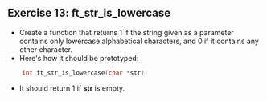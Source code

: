 ## Exercise 13: ft_str_is_lowercase
- Create a function that returns 1 if the string given as a parameter contains only lowercase alphabetical characters, and 0 if it contains any other character.
- Here's how it should be prototyped:
```C
	int	ft_str_is_lowercase(char *str);
```
- It should return 1 if __str__ is empty.
